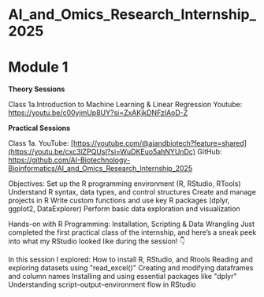 # AI_and_Omics_Research_Internship_2025

# Module 1

**Theory Sessions**

Class 1a.Introduction to Machine Learning & Linear Regression 
Youtube: https://youtu.be/c00yjmUp8UY?si=ZxAKjkDNFzIAoD-Z 

**Practical Sessions**

Class 1a. YouTube: [https://youtube.com/@aiandbiotech?feature=shared](https://youtu.be/cxc3lZPQUsI?si=WuDKEuo5ahNYUnDc)
GitHub: https://github.com/AI-Biotechnology-Bioinformatics/AI_and_Omics_Research_Internship_2025 

Objectives: 
Set up the R programming environment (R, RStudio, RTools) 
Understand R syntax, data types, and control structures 
Create and manage projects in R 
Write custom functions and use key R packages (dplyr, ggplot2, DataExplorer) 
Perform basic data exploration and visualization

Hands-on with R Programming: Installation, Scripting & Data Wrangling
Just completed the first practical class of the internship, and here’s a sneak peek into what my RStudio looked like during the session! 👇

In this session I explored:
How to install R, RStudio, and Rtools
Reading and exploring datasets using "read_excel()"
Creating and modifying dataframes and column names
Installing and using essential packages like "dplyr"
Understanding script–output–environment flow in RStudio



 

